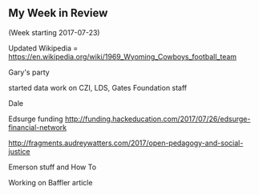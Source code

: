 ## My Week in Review

(Week starting 2017-07-23)

Updated Wikipedia = https://en.wikipedia.org/wiki/1969_Wyoming_Cowboys_football_team

Gary's party

started data work on CZI, LDS, Gates Foundation staff

Dale

Edsurge funding
http://funding.hackeducation.com/2017/07/26/edsurge-financial-network

http://fragments.audreywatters.com/2017/open-pedagogy-and-social-justice

Emerson stuff and How To

Working on Baffler article
